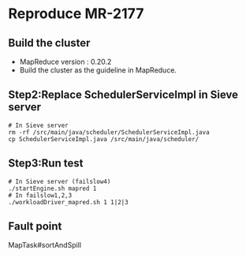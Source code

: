 # Reproduce MR-2177
## Build the cluster
- MapReduce version : 0.20.2
- Build the cluster as the guideline in MapReduce.
## Step2:Replace SchedulerServiceImpl in Sieve server
```
# In Sieve server
rm -rf /src/main/java/scheduler/SchedulerServiceImpl.java
cp SchedulerServiceImpl.java /src/main/java/scheduler/
```
## Step3:Run test
```
# In Sieve server (failslow4)
./startEngine.sh mapred 1
# In failslow1,2,3
./workloadDriver_mapred.sh 1 1|2|3
```
## Fault point
MapTask#sortAndSpill